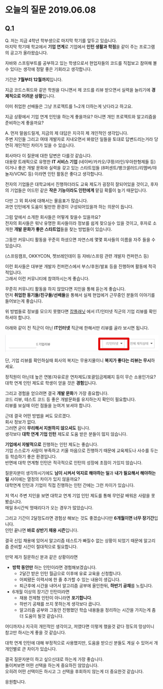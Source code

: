 # 오늘의 질문 2019.06.08

## Q.1

Q. 저는 지금 4학년 학부생으로 마지막 학기를 앞두고 있습니다.  
마지막 학기때 학교에서 **기업 연계**로 기업에서 **인턴 생활과 학점**을 같이 주는 프로그램의 공고가 올라왔습니다.  
  
자바와 스프링부트를 공부하고 있는 학생으로서 현업자들의 코드를 직접보고 참여해 볼 수 있다는 생각에 정말 좋은 기회라고 생각합니다.  
  
기간은 **7월부터 12월까지**입니다.  
  
지금 코드스쿼드와 같은 학원을 다니면서 제 코드를 리뷰 받으면서 실력을 늘리기에 **경제적으로 어려운 상황**입니다.  
  
이미 취업한 선배들은 그냥 프로젝트를 1~2개 더하는게 낫다라고 하고요.  
  
지금 상황에서 기업 연계 인턴을 하는게 좋을까요? 아니면 개인 프로젝트와 알고리즘을 준비하는게 좋을까요?
  
A. 먼저 말씀드릴게, 지금의 제 대답은 지극히 제 개인적인 생각입니다.  
주변 지인들 그리고 여태 개발자로 지내오면서 봐왔던 일들을 토대로 답변드리는거라 당연히 개인적인 차이가 있을 수 있습니다.  
  
회사마다 이 질문에 대한 답변은 다를것 같습니다.  
대용량 트래픽으로 유명한 **IT 서비스 기업** (네이버/카카오/쿠팡/라인/우아한형제들 등) 이거나 좋은 개발 문화와 실력을 갖고 있는 스타트업들 (8퍼센트/뱅크샐러드/리멤버/야놀자/VCNC 등) 이라면 인턴 활동은 좋다고 생각합니다.  
  
전자의 기업들은 대학교에서 진행하더라도 교육 제도가 굉장히 잘되어있을 것이고, 후자의 기업들은 어드민 같은 **작은 기능이라도 인턴에게** 맡길 확률이 높기 때문입니다.  

다만 그 외 회사에 대해서는 물음표가 많습니다.  
과연 인턴에게 도움이 될만한 환경이 구성되어있을까 하는 의문이 듭니다.  
  
그럼 앞에서 소개한 회사들은 어떻게 찾을수 있을까요?  
전자의 회사들은 워낙 유명한 회사들이라 정보를 쉽게 찾으실수 있을 것이고, 후자로 소개한 **개발 문화가 좋은 스타트업**들을 찾는 방법들이 있습니다.  
  
그동안 커뮤니티 활동을 꾸준히 하셨으면 자연스레 몇몇 회사들의 이름을 자주 들을 수 있습니다.  
  
(스프링캠프, OKKYCON, 젯브레인데이 등 자바/스프링 관련 개발자 컨퍼런스 등)  
  
이런 회사들은 대부분 개발자 컨퍼런스에서 부스/후원/발표 등을 진행하며 활동에 적극적입니다.  
그래서 이런 커뮤니티에 참여하시는게 좋습니다.  
  
꾸준히 커뮤니티 활동을 하지 않았다면 지인을 통해 듣는게 좋습니다.  
먼저 **취업한 동기들/친구들/선배들**을 통해서 실제 현업에거 근무중인 분들의 이야기를 들어보는게 좋습니다.  
  
위 방법들로 정보를 모으지 못했다면 [잡플래닛](https://www.jobplanet.co.kr/) 에서 IT/인터넷 직군의 기업 리뷰를 확인하셔야 합니다.  
  
아래와 같이 전 직군이 아닌 **IT인터넷** 직군에 한해서만 리뷰를 골라 보시면 됩니다.

![jobplanet](./images/jobplanet.png)

단, 기업 리뷰를 확인하실때 회사의 복지는 무용지물이니 **복지가 좋다는 리뷰는 무시**하세요.  
  
정직원이 아닌데 높은 연봉/자유로운 연차제도/포괄임금제폐지 등이 무슨 소용인가요?  
대학 연계 인턴 제도로 학생이 얻을 것은 **경험**입니다.  
  
그리고 경험을 얻으려면 결국 **개발 문화**가 가장 중요합니다.  
코드 리뷰, 테스트 코드 등 좋은 개발문화를 유지하는지 확인이 필요합니다.  
리뷰를 보실때 이런 점들을 눈여겨 보셔야 합니다.  
  
근데 결국 어떤 방법을 써도 모르겠다.  
회사 정보가 없다.  
그러면 굳이 **무리해서 지원하지 않으셔도** 됩니다.  
생각보다 **대학 연계 기업 인턴** 제도로 도움 받은 분들이 많지 않습니다.  
  
**기업에서 자발적으로** 진행하는 인턴 제도는 좋습니다.  
기업 스스로가 사람이 부족하고 키울 마음으로 진행하기 때문에 교육제도나 사수를 두는 등 학습하기 좋은 환경입니다.  
반면에 대학 연계형 인턴은 적극적으로 인턴의 성장에 초점이 가있지 않습니다.  
  
질문자분이 생각하시기에도 **남이 시켜서 억지로 해야하는 일**과 **내가 필요해서 해야하는 일** 사이에는 열정의 차이가 있지 않을까요?  
대학연계 인턴과 기업이 직접 진행하는 인턴 간에는 그런 차이가 있습니다.  
  
저 역시 주변 지인을 보면 대학교 연계 기업 인턴 제도를 통해 무언갈 배워온 사람을 못봤습니다.  
매일 8시간씩 멍때리다가 오는 경우가 많았습니다.  
  
그리고 기간이 2달정도라면 경험상 해보는 것도 좋겠습니다만 **6개월이면 너무 장기간**입니다.  
인턴 끝나면 **바로 상반기 채용 시즌**입니다.  
  
결국 신입 채용에 있어서 알고리즘 테스트가 빠질수 없는 상황이 되었기 때문에 알고리즘 준비할 시간이 절대적으로 필요합니다.  
  
만약 제가 질문하신 분과 같은 상황이라면

* **방학 동안만** 하는 인턴이라면 경험해보겠습니다.
  * 2달간 받은 인턴 월급으로 이후에 유료 교육을 신청합니다.
  * 어찌됐든 이력서에 한 줄 추가할 수 있는 내용이 생깁니다.
  * 퇴근후에 시간을 내어서 알고리즘 공부에 올인한뒤, **하반기 공채**를 노립니다.
* 6개월 이상의 장기간 인턴이라면
  * 채용 전제형 인턴이 아니라면 **포기합니다**.
  * 하반기 공채를 쓰지 못하는게 생각보다 큽니다.
  * 알고리즘 공부와 그동안 진행했던 학습 내용들을 정리하는 시간을 가지는게 좀 더 도움이 될것 같습니다.

어디까지나 지극히 개인적인 생각이고, 저였다면 이렇게 했을것 같다 정도의 망상이니 참고만 하시는게 좋을 것 같습니다.  
  
대학 연계 인턴에 대해 부정적으로 사용했지만, 도움을 받으신 분들도 계실 수 있어서 개개인별로 큰 차이가 있습니다.  
  
결국 질문자분이 하고 싶으신대로 하는게 가장 좋습니다.  
돌이켜보면 어떤 선택을 하는게 중요하진 않았습니다.  
오히려 어떤 선택이든 하시고 그 선택을 후회하지 않는게 더 중요한것 같습니다.  
  
응원합니다.